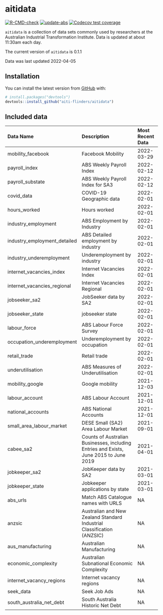 
<!-- README.md is generated from README.Rmd. Please edit that file -->

# aitidata

<!-- badges: start -->

[![R-CMD-check](https://github.com/aiti-flinders/aitidata/actions/workflows/R-CMD-check.yaml/badge.svg?branch=data_prep)](https://github.com/aiti-flinders/aitidata/actions/workflows/R-CMD-check.yaml)
[![update-abs](https://github.com/aiti-flinders/aitidata/workflows/update-abs/badge.svg)](https://github.com/aiti-flinders/aitidata/actions)
[![Codecov test
coverage](https://codecov.io/gh/aiti-flinders/aitidata/branch/master/graph/badge.svg)](https://app.codecov.io/gh/aiti-flinders/aitidata?branch=master)
<!-- badges: end -->

`aitidata` is a collection of data sets commonly used by researchers at
the Australian Industrial Transformation Institute. Data is updated at
about 11:30am each day.

The current version of `aitidata` is 0.1.1

Data was last updated 2022-04-05

## Installation

You can install the latest version from [GitHub](https://github.com/)
with:

``` r
# install.packages("devtools")
devtools::install_github("aiti-flinders/aitidata")
```

## Included data

| Data Name                      | Description                                                                           | Most Recent Data |
| :----------------------------- | :------------------------------------------------------------------------------------ | :--------------- |
| mobility\_facebook             | Facebook Mobility                                                                     | 2022-03-29       |
| payroll\_index                 | ABS Weekly Payroll Index                                                              | 2022-02-12       |
| payroll\_substate              | ABS Weekly Payroll Index for SA3                                                      | 2022-02-12       |
| covid\_data                    | COVID-19 Geographic data                                                              | 2022-02-01       |
| hours\_worked                  | Hours worked                                                                          | 2022-02-01       |
| industry\_employment           | ABS Employment by Industry                                                            | 2022-02-01       |
| industry\_employment\_detailed | ABS Detailed employment by industry                                                   | 2022-02-01       |
| industry\_underemployment      | Underemployment by industry                                                           | 2022-02-01       |
| internet\_vacancies\_index     | Internet Vacancies Index                                                              | 2022-02-01       |
| internet\_vacancies\_regional  | Internet Vacancies Regional                                                           | 2022-02-01       |
| jobseeker\_sa2                 | JobSeeker data by SA2                                                                 | 2022-02-01       |
| jobseeker\_state               | jobseeker state                                                                       | 2022-02-01       |
| labour\_force                  | ABS Labour Force Survey                                                               | 2022-02-01       |
| occupation\_underemployment    | Underemployment by occupation                                                         | 2022-02-01       |
| retail\_trade                  | Retail trade                                                                          | 2022-02-01       |
| underutilisation               | ABS Measures of Underutilisation                                                      | 2022-02-01       |
| mobility\_google               | Google mobility                                                                       | 2021-12-03       |
| labour\_account                | ABS Labour Account                                                                    | 2021-12-01       |
| national\_accounts             | ABS National Accounts                                                                 | 2021-12-01       |
| small\_area\_labour\_market    | DESE Small (SA2) Area Labour Market                                                   | 2021-09-01       |
| cabee\_sa2                     | Counts of Australian Businesses, including Entries and Exists, June 2015 to June 2019 | 2021-04-01       |
| jobkeeper\_sa2                 | JobKeeper data by SA2                                                                 | 2021-03-01       |
| jobkeeper\_state               | Jobkeeper applications by state                                                       | 2021-03-01       |
| abs\_urls                      | Match ABS Catalogue names with URLS                                                   | NA               |
| anzsic                         | Australian and New Zealand Standard Industrial Classification (ANZSIC)                | NA               |
| aus\_manufacturing             | Australian Manufacturing                                                              | NA               |
| economic\_complexity           | Australian Subnational Economic Complexity                                            | NA               |
| internet\_vacancy\_regions     | Internet vacancy regions                                                              | NA               |
| seek\_data                     | Seek Job Ads                                                                          | NA               |
| south\_australia\_net\_debt    | South Australia Historic Net Debt                                                     | NA               |

